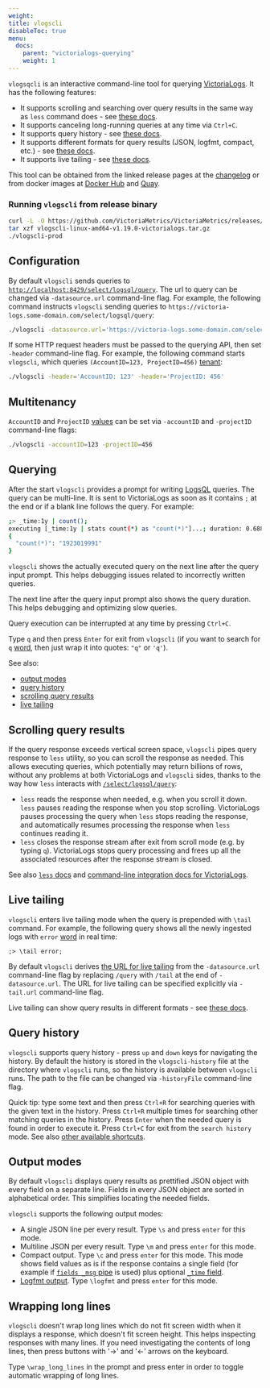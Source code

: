 ```yaml
---
weight:
title: vlogscli
disableToc: true
menu:
  docs:
    parent: "victorialogs-querying"
    weight: 1
---
```


`vlogsqcli` is an interactive command-line tool for querying [VictoriaLogs](https://docs.victoriametrics.com/victorialogs/).
It has the following features:

- It supports scrolling and searching over query results in the same way as `less` command does - see [these docs](#scrolling-query-results).
- It supports canceling long-running queries at any time via `Ctrl+C`.
- It supports query history - see [these docs](#query-history).
- It supports different formats for query results (JSON, logfmt, compact, etc.) - see [these docs](#output-modes).
- It supports live tailing - see [these docs](#live-tailing).

This tool can be obtained from the linked release pages at the [changelog](https://docs.victoriametrics.com/victorialogs/changelog/)
or from docker images at [Docker Hub](https://hub.docker.com/r/victoriametrics/vlogscli/tags) and [Quay](https://quay.io/repository/victoriametrics/vlogscli?tab=tags).

### Running `vlogscli` from release binary

```sh
curl -L -O https://github.com/VictoriaMetrics/VictoriaMetrics/releases/download/v1.19.0-victorialogs/vlogscli-linux-amd64-v1.19.0-victorialogs.tar.gz
tar xzf vlogscli-linux-amd64-v1.19.0-victorialogs.tar.gz
./vlogscli-prod
```

## Configuration

By default `vlogscli` sends queries to [`http://localhost:8429/select/logsql/query`](https://docs.victoriametrics.com/victorialogs/querying/#querying-logs).
The url to query can be changed via `-datasource.url` command-line flag. For example, the following command instructs
`vlogscli` sending queries to `https://victoria-logs.some-domain.com/select/logsql/query`:

```sh
./vlogscli -datasource.url='https://victoria-logs.some-domain.com/select/logsql/query'
```

If some HTTP request headers must be passed to the querying API, then set `-header` command-line flag.
For example, the following command starts `vlogscli`,
which queries `(AccountID=123, ProjectID=456)` [tenant](https://docs.victoriametrics.com/victorialogs/#multitenancy):

```sh
./vlogscli -header='AccountID: 123' -header='ProjectID: 456'
```


## Multitenancy

`AccountID` and `ProjectID` [values](https://docs.victoriametrics.com/victorialogs/#multitenancy)
can be set via `-accountID` and `-projectID` command-line flags:

```sh
./vlogscli -accountID=123 -projectID=456
```


## Querying

After the start `vlogscli` provides a prompt for writing [LogsQL](https://docs.victoriametrics.com/victorialogs/logsql/) queries.
The query can be multi-line. It is sent to VictoriaLogs as soon as it contains `;` at the end or if a blank line follows the query.
For example:

```sh
;> _time:1y | count();
executing [_time:1y | stats count(*) as "count(*)"]...; duration: 0.688s
{
  "count(*)": "1923019991"
}
```

`vlogscli` shows the actually executed query on the next line after the query input prompt.
This helps debugging issues related to incorrectly written queries.

The next line after the query input prompt also shows the query duration. This helps debugging
and optimizing slow queries.

Query execution can be interrupted at any time by pressing `Ctrl+C`.

Type `q` and then press `Enter` for exit from `vlogscli` (if you want to search for `q` [word](https://docs.victoriametrics.com/victorialogs/logsql/#word),
then just wrap it into quotes: `"q"` or `'q'`).

See also:

- [output modes](#output-modes)
- [query history](#query-history)
- [scrolling query results](#scrolling-query-results)
- [live tailing](#live-tailing)


## Scrolling query results

If the query response exceeds vertical screen space, `vlogscli` pipes query response to `less` utility,
so you can scroll the response as needed. This allows executing queries, which potentially
may return billions of rows, without any problems at both VictoriaLogs and `vlogscli` sides,
thanks to the way how `less` interacts with [`/select/logsql/query`](https://docs.victoriametrics.com/victorialogs/querying/#querying-logs):

- `less` reads the response when needed, e.g. when you scroll it down.
  `less` pauses reading the response when you stop scrolling. VictoriaLogs pauses processing the query
  when `less` stops reading the response, and automatically resumes processing the response
  when `less` continues reading it.
- `less` closes the response stream after exit from scroll mode (e.g. by typing `q`).
  VictoriaLogs stops query processing and frees up all the associated resources
  after the response stream is closed.

See also [`less` docs](https://man7.org/linux/man-pages/man1/less.1.html) and
[command-line integration docs for VictoriaLogs](https://docs.victoriametrics.com/victorialogs/querying/#command-line).


## Live tailing

`vlogscli` enters live tailing mode when the query is prepended with `\tail ` command. For example,
the following query shows all the newly ingested logs with `error` [word](https://docs.victoriametrics.com/victorialogs/logsql/#word)
in real time:

```
;> \tail error;
```

By default `vlogscli` derives [the URL for live tailing](https://docs.victoriametrics.com/victorialogs/querying/#live-tailing) from the `-datasource.url` command-line flag
by replacing `/query` with `/tail` at the end of `-datasource.url`. The URL for live tailing can be specified explicitly via `-tail.url` command-line flag.

Live tailing can show query results in different formats - see [these docs](#output-modes).


## Query history

`vlogscli` supports query history - press `up` and `down` keys for navigating the history.
By default the history is stored in the `vlogscli-history` file at the directory where `vlogscli` runs,
so the history is available between `vlogscli` runs.
The path to the file can be changed via `-historyFile` command-line flag.

Quick tip: type some text and then press `Ctrl+R` for searching queries with the given text in the history.
Press `Ctrl+R` multiple times for searching other matching queries in the history.
Press `Enter` when the needed query is found in order to execute it.
Press `Ctrl+C` for exit from the `search history` mode.
See also [other available shortcuts](https://github.com/chzyer/readline/blob/f533ef1caae91a1fcc90875ff9a5a030f0237c6a/doc/shortcut.md).


## Output modes

By default `vlogscli` displays query results as prettified JSON object with every field on a separate line.
Fields in every JSON object are sorted in alphabetical order. This simplifies locating the needed fields.

`vlogscli` supports the following output modes:

* A single JSON line per every result. Type `\s` and press `enter` for this mode.
* Multiline JSON per every result. Type `\m` and press `enter` for this mode.
* Compact output. Type `\c` and press `enter` for this mode.
  This mode shows field values as is if the response contains a single field
  (for example if [`fields _msg` pipe](https://docs.victoriametrics.com/victorialogs/logsql/#fields-pipe) is used)
  plus optional [`_time` field](https://docs.victoriametrics.com/victorialogs/keyconcepts/#time-field).
* [Logfmt output](https://brandur.org/logfmt). Type `\logfmt` and press `enter` for this mode.


## Wrapping long lines

`vlogscli` doesn't wrap long lines which do not fit screen width when it displays a response, which doesn't fit screen height.
This helps inspecting responses with many lines. If you need investigating the contents of long lines,
then press buttons with '->' and '<-' arrows on the keyboard.

Type `\wrap_long_lines` in the prompt and press enter in order to toggle automatic wrapping of long lines.
